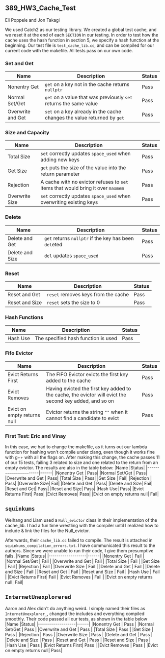 ## 389_HW3_Cache_Test
Eli Poppele and Jon Takagi

We used Catch2 as our testing library. We created a global test cache, and we reset it at the end of each `SECTION` in our testing. In order to test how the cache uses the hash function in section 5, we specify a hash function at the beginning. Our test file is `test_cache_lib.cc`, and can be compiled for our current code with the makefile. All tests pass on our own code.

### Set and Get
|Name             |Description    |Status|
|-----------------|---------------|------|
|Nonentry Get     |`get` on a key not in the cache returns `nullptr`|Pass  |
|Normal Set/Get   |`get` on a value that was previously `set` returns the same value|Pass  |
|Overwrite and Get|`set` on a key already in the cache changes the value returned by `get`|Pass  |

### Size and Capacity
|Name             |Description    |Status|
|-----------------|---------------|------|
|Total Size |`set` correctly updates `space_used` when adding new keys|Pass|
|Get Size|`get` puts the size of the value into the return parameter |Pass|
|Rejection| A cache with no evictor refuses to `set` items that would bring it over `maxmem` |Pass|
|Overwrite Size| `set` correctly updates `space_used` when overwriting existing keys |Pass|

### Delete
|Name             |Description    |Status|
|-----------------|---------------|------|
|Delete and Get | `get` returns `nullptr` if the key has been `del`eted |Pass|
|Delete and Size| `del` updates `space_used` |Pass|

### Reset
|Name             |Description    |Status|
|-----------------|---------------|------|
|Reset and Get | `reset` removes keys from the cache | Pass|
|Reset and Size | `reset` sets the size to 0 |Pass|

### Hash Functions
|Name             |Description    |Status|
|-----------------|---------------|------|
|Hash Use | The specified hash function is used | Pass|

### Fifo Evictor
|Name             |Description    |Status|
|-----------------|---------------|------|
|Evict Returns First| The FIFO Evictor evicts the first key added to the cache |Pass|
|Evict Removes| Having evicted the first key added to the cache, the evictor will evict the second key added, and so on |Pass|
|Evict on empty returns null| Evictor returns the string `""` when it cannot find a candidate to evict |Pass|

### First Test: Eric and Vinay
In this case, we had to change the makefile, as it turns out our lambda function for hashing won't compile under clang, even though it works fine with g++ with all the flags on. After making this change, the cache passes 11 of our 15 tests, failing 3 related to size and one related to the return from an empty evictor. The results are also in the table below:
|Name               |Status|
|-----------------------|------|
|Nonentry Get | Pass|
|Normal Set/Get | Pass|
|Overwrite and Get | Pass|
|Total Size | Pass|
|Get Size | Fail|
|Rejection | Pass|
|Overwrite Size| Fail|
|Delete and Get | Pass|
|Delete and Size| Fail|
|Reset and Get| Pass|
|Reset and Size| Pass|
|Hash Use| Pass|
|Evict Returns First| Pass|
|Evict Removes| Pass|
|Evict on empty returns null| Fail|


## `squinkums`
Weihang and Liam used a `Null_evictor` class in their implementation of the cache_lib. I had a fun time wrestling with the compiler until I realized how to include & link the files for the Null_evictor.

Afterwards, their `cache_lib.cc` failed to compile. The result is attached in `squinkums_compilation_errors.txt`. I have communicated this result to the authors. Since we were unable to run their code, I give them presumptive fails.
|Name               |Status|
|-------------------|------|
|Nonentry Get       | Fail |
|Normal Set/Get     | Fail |
|Overwrite and Get  | Fail |
|Total Size         | Fail |
|Get Size           | Fail |
|Rejection          | Fail |
|Overwrite Size     | Fail |
|Delete and Get     | Fail |
|Delete and Size    | Fail |
|Reset and Get      | Fail |
|Reset and Size     | Fail |
|Hash Use           | Fail |
|Evict Returns First| Fail |
|Evict Removes      | Fail |
|Evict on empty returns null| Fail|


## `InternetUnexplorered`
Aaron and Alex didn't do anything weird. I simply named their files as `InternetUnexplorer_`, changed the includes and everything compiled smoothly. Their code passed all our tests, as shown in the table below
|Name               |Status|
|-------------------|------|
|Nonentry Get       | Pass |
|Normal Set/Get     | Pass |
|Overwrite and Get  | Pass |
|Total Size         | Pass |
|Get Size           | Pass |
|Rejection          | Pass |
|Overwrite Size     | Pass |
|Delete and Get     | Pass |
|Delete and Size    | Pass |
|Reset and Get      | Pass |
|Reset and Size     | Pass |
|Hash Use           | Pass |
|Evict Returns First| Pass |
|Evict Removes      | Pass |
|Evict on empty returns null| Pass|
